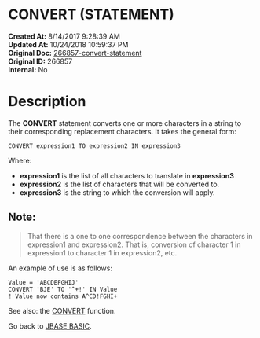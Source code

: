 # CONVERT (STATEMENT)

**Created At:** 8/14/2017 9:28:39 AM  
**Updated At:** 10/24/2018 10:59:37 PM  
**Original Doc:** [266857-convert-statement](https://docs.jbase.com/36868-jbase-basic/266857-convert-statement)  
**Original ID:** 266857  
**Internal:** No  


# Description

The **CONVERT** statement converts one or more characters in a string to their corresponding replacement characters. It takes the general form:

```
CONVERT expression1 TO expression2 IN expression3
```

Where:

- **expression1** is the list of all characters to translate in **expression3**
- **expression2** is the list of characters that will be converted to.
- **expression3** is the string to which the conversion will apply.


## Note:


> That there is a one to one correspondence between the characters in expression1 and expression2. That is, conversion of character 1 in expression1 to character 1 in expression2, etc.


An example of use is as follows:

```
Value = 'ABCDEFGHIJ'
CONVERT 'BJE' TO '^+!' IN Value
! Value now contains A^CD!FGHI+
```



See also: the [CONVERT](./../convert) function.

Go back to [JBASE BASIC](./../jbase-basic-programmers-reference-guide).
